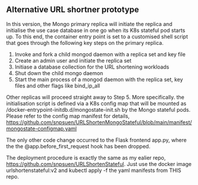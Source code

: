 ## Alternative URL shortner prototype
In this version, the Mongo primary replica will initiate the replica and initialise the use case database in one go when its K8s stateful pod starts up. To this end, the container entry point is set to a customised shell script that goes through the following key steps on the primary replica.
1.  Invoke and fork a child mongod daemon with a replica set and key file
2.  Create an admin user and initiate the replica set
3.  Initiase a database collection for the URL shortening workloads
4.  Shut down the child mongo daemon
5.  Start the main process of a mongod daemon with the replica set, key files and other flags like bind_ip_all 

Other replicas will proceed straight away to Step 5. More specifically. the initialisation script is defined via a K8s config map that will be mounted as /docker-entrypoint-initdb.d/mongostate-init.sh by the Mongo stateful pods. Please refer to the config map manifest for details, https://github.com/snpsuen/URLShortenMongoStateful/blob/main/manifest/mongostate-configmap.yaml

The only other code change occurred to the Flask frontend app.py, where the the @app.before_first_request hook has been dropped.

The deployment procedure is exactly the same as my ealier repo, https://github.com/snpsuen/URLShortenStateful. Just use the docker image urlshortenstateful:v2 and kubectl apply -f the yaml manifests from THIS repo.

